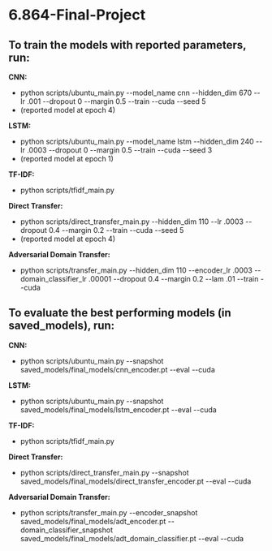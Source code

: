 # 6.864-Final-Project

## To train the models with reported parameters, run: 

**CNN:** 
* python scripts/ubuntu_main.py --model_name cnn --hidden_dim 670 --lr .001 --dropout 0 --margin 0.5 --train --cuda --seed 5 
* (reported model at epoch 4)

**LSTM:** 
* python scripts/ubuntu_main.py --model_name lstm --hidden_dim 240 --lr .0003 --dropout 0 --margin 0.5 --train --cuda --seed 3
* (reported model at epoch 1)

**TF-IDF:** 
* python scripts/tfidf_main.py

**Direct Transfer:** 
* python scripts/direct_transfer_main.py --hidden_dim 110 --lr .0003 --dropout 0.4 --margin 0.2 --train --cuda --seed 5
* (reported model at epoch 4)

**Adversarial Domain Transfer:** 
* python scripts/transfer_main.py --hidden_dim 110 --encoder_lr .0003 --domain_classifier_lr .00001 --dropout 0.4 --margin 0.2 --lam .01 --train --cuda


## To evaluate the best performing models (in saved_models), run: 

**CNN:** 
* python scripts/ubuntu_main.py --snapshot saved_models/final_models/cnn_encoder.pt --eval --cuda

**LSTM:** 
* python scripts/ubuntu_main.py --snapshot saved_models/final_models/lstm_encoder.pt --eval --cuda

**TF-IDF:** 
* python scripts/tfidf_main.py

**Direct Transfer:**
* python scripts/direct_transfer_main.py --snapshot saved_models/final_models/direct_transfer_encoder.pt --eval --cuda

**Adversarial Domain Transfer:** 
* python scripts/transfer_main.py --encoder_snapshot saved_models/final_models/adt_encoder.pt --domain_classifier_snapshot saved_models/final_models/adt_domain_classifier.pt --eval --cuda